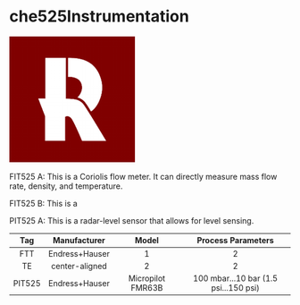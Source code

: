 # che525Instrumentation
![RHIT Logo](https://raw.githubusercontent.com/henthornlab/ProcessAnalytics/master/RHITlogo.png)

FIT525 A: This is a Coriolis flow meter. It can directly measure mass flow rate, density, and temperature.

FIT525 B: This is a 

PIT525 A: This is a radar-level sensor that allows for level sensing. 

Tag | Manufacturer | Model | Process Parameters
:---:|:---:|:---: |:---:
FTT |Endress+Hauser|1 |2
TE |center-aligned|2 |2
PIT525 |Endress+Hauser| Micropilot FMR63B |100 mbar...10 bar (1.5 psi...150 psi)

